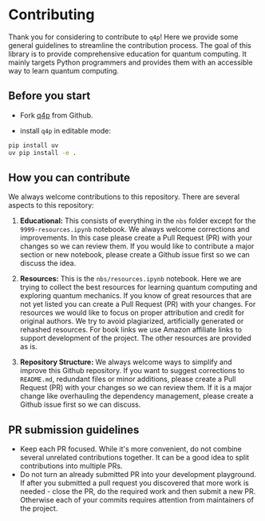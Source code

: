 # Contributing

Thank you for considering to contribute to `q4p`! Here we provide some general guidelines to streamline the contribution process. The goal of this library is to provide comprehensive education for quantum computing. It mainly targets Python programmers and provides them with an accessible way to learn quantum computing.

## Before you start

- Fork [q4p](https://github.com/CarloLepelaars/q4p) from Github.

- install `q4p` in editable mode:

```bash
pip install uv
uv pip install -e .
```

## How you can contribute

We always welcome contributions to this repository. There are several aspects to this repository:

1. **Educational:** This consists of everything in the `nbs` folder except for the `9999-resources.ipynb` notebook. We always welcome corrections and improvements. In this case please create a Pull Request (PR) with your changes so we can review them. If you would like to contribute a major section or new notebook, please create a Github issue first so we can discuss the idea. 

2. **Resources:** This is the `nbs/resources.ipynb` notebook. Here we are trying to collect the best resources for learning quantum computing and exploring quantum mechanics. If you know of great resources that are not yet listed you can create a Pull Request (PR) with your changes. For resources we would like to focus on proper attribution and credit for original authors. We try to avoid plagiarized, artificially generated or rehashed resources. For book links we use Amazon affiliate links to support development of the project. The other resources are provided as is. 

3. **Repository Structure:** We always welcome ways to simplify and improve this Github repository. If you want to suggest corrections to `README.md`, redundant files or minor additions, please create a Pull Request (PR) with your changes so we can review them. If it is a major change like overhauling the dependency management, please create a Github issue first so we can discuss.

## PR submission guidelines

- Keep each PR focused. While it's more convenient, do not combine several unrelated contributions together. It can be a good idea to split contributions into multiple PRs.
- Do not turn an already submitted PR into your development playground. If after you submitted a pull request you discovered that more work is needed - close the PR, do the required work and then submit a new PR. Otherwise each of your commits requires attention from maintainers of the project.